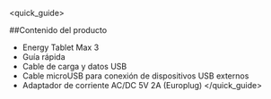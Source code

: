 <quick_guide> 

##Contenido del producto

* Energy Tablet Max 3
* Guía rápida
* Cable de carga y datos USB
* Cable microUSB para conexión de dispositivos USB externos
* Adaptador de corriente AC/DC 5V 2A (Europlug)
</quick_guide>
